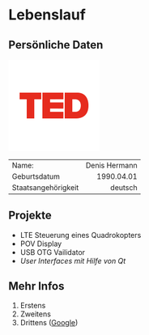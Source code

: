 # Lebenslauf
## Persönliche Daten

![bild](logo.png)

| | |
| :--- | ---: |
| Name: | Denis Hermann |
| Geburtsdatum | 1990.04.01 |
| Staatsangehörigkeit | deutsch |

## Projekte
* LTE Steuerung eines Quadrokopters
* POV Display
* USB OTG Vailidator
* _User Interfaces mit Hilfe von Qt_

## Mehr Infos
1. Erstens
2. Zweitens
3. Drittens ([Google](https://www.google.com/))

